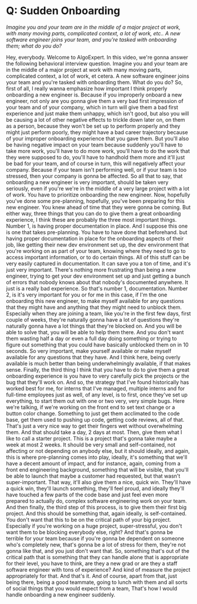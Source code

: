# Q: Sudden Onboarding


*Imagine you and your team are in the middle of a major project at work, with many moving parts, complicated context, a lot of work, etc.. A new software engineer joins your team, and you're tasked with onboarding them; what do you do?*


Hey, everybody.
Welcome to AlgoExpert.
In this video, we're gonna answer the following behavioral interview question.
Imagine you and your team  are in the middle of a major project at work with many moving parts, complicated context, a lot of work, et cetera.
A new software engineer joins your team and you're tasked with onboarding them.
What do you do?
So, first of all, I really wanna emphasize how important I think properly onboarding a new engineer is.
Because if you improperly onboard a new engineer, not only are you gonna give them a very bad first impression of your team and of your company, which in turn will give them a bad first experience and just make them unhappy, which isn't good, but also you will be causing a lot of other negative effects to trickle down later on, on them as a person, because they won't be set up to perform properly and they might just perform poorly, they might have a bad career trajectory because of your improper onboarding experience that you gave them.
But you'll also be having negative impact on your team because suddenly you'll have to take more work, you'll have to do more work, you'll have to do the work that they were supposed to do, you'll have to handhold them more and it'll just be bad for your team, and of course in turn, this will negatively affect your company.
Because if your team isn't performing well, or if your team is too stressed, then your company is gonna be affected.
So all that to say, that onboarding a new engineer is very important, should be taken very seriously, even if you're we're in the middle of a very large project with a lot of work.
You have to prioritize onboarding the new engineer.
Now, hopefully you've done some pre-planning, hopefully, you've been preparing for this new engineer.
You knew ahead of time that they were gonna be coming.
But either way, three things that you can do to give them a great onboarding experience, I think these are probably the three most important things.
Number 1, is having proper documentation in place.
And I suppose this one is one that takes pre-planning.
You have to have done that beforehand.
but having proper documentation in place for the onboarding aspects of their job, like getting their new dev environment set up, the dev environment that you're working on as part of your team, knowing where they need to go to access important information, or to do certain things.
All of this stuff can be very easily captured in documentation.
It can save you a ton of time, and it's just very important.
There's nothing more frustrating than being a new engineer, trying to get your dev environment set up and just getting a bunch of errors that nobody knows about that nobody's documented anywhere.
It just is a really bad experience.
So that's number 1, documentation.
Number 2, is it's very important for you or for me in this case, if I'm the one onboarding this new engineer, to make myself available for any questions that they might have and anything that they might need to unblock them.
Especially when they are joining a team, like you're in the first few days, first couple of weeks, they're naturally gonna have a lot of questions they're naturally gonna have a lot things that they're blocked on.
And you will be able to solve that, you will be able to help them there.
And you don't want them wasting half a day or even a full day doing something or trying to figure out something that you could have basically unblocked them on in 10 seconds.
So very important, make yourself available or make myself available for any questions that they have.
And I think here, being overly available is much better than being underwhelmingly available, if that makes sense.
Finally, the third thing I think that you have to do to give them a great onboarding experience is you have to very carefully pick the projects or the bug that they'll work on.
And so, the strategy that I've found historically has worked best for me, for interns that I've managed, multiple interns and for full-time employees just as well, of any level, is to first, once they've set up everything, to start them out with one or two very, very simple bugs.
Here we're talking, if we're working on the front end to set text change or a button color change.
Something to just get them acclimated to the code base, get them used to pushing up code, getting code reviews, all of that.
That's just a very nice way to get their fingers wet without overwhelming them.
And that should take a day, 2 days at most.
Then, give them what I like to call a starter project.
This is a project that's gonna take maybe a week at most 2 weeks.
It should be very small and self-contained, not affecting or not depending on anybody else, but it should ideally, and again, this is where pre-planning comes into play, ideally, it's something that we'll have a decent amount of impact, and for instance, again, coming from a front end engineering background, something that will be visible, that you'll be able to launch that maybe a customer had requested, but that wasn't super-important.
That way, it'll also give them a nice, quick win.
They'll have a quick win, they'll launch something, they'll feel proud, and ideally they'll have touched a few parts of the code base and just feel even more prepared to actually do, complex software engineering work on your team.
And then finally, the third step of this process, is to give them their first big project.
And this should be something that, again ideally, is self-contained.
You don't want that this to be on the critical path of your big project.
Especially if you're working on a huge project, super-stressful, you don't want them to be blocking everybody else, right?
And that's gonna be terrible for your team because if you're gonna be dependent on someone who's completely new, that's gonna be a lot of stress for them, they're not gonna like that, and you just don't want that.
So, something that's out of the critical path that is something that they can handle alone that is appropriate for their level, you have to think, are they a new grad or are they a staff software engineer with tons of experience?
And kind of measure the project appropriately for that.
And that's it.
And of course, apart from that, just being there, being a good teammate, going to lunch with them and all sorts of social things that you would expect from a team,
That's how I would handle onboarding a new engineer suddenly.